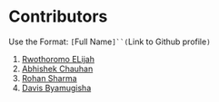# Contributors

Use the Format: `[`Full Name`]``(`Link to Github profile`)`

1. [Rwothoromo ELijah](https://github.com/Rwothoromo)
2. [Abhishek Chauhan](https://github.com/abhi8953)
3. [Rohan Sharma](https://github.com/RhnSharma)
3. [Davis Byamugisha](https://github.com/Davisdoctor)
